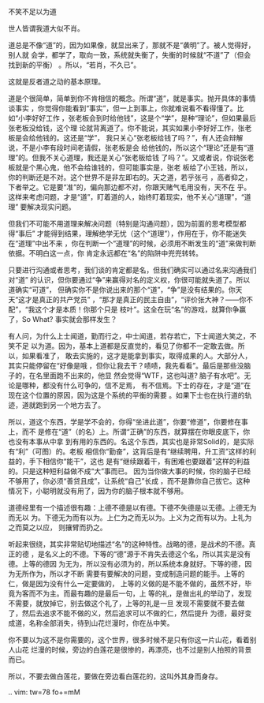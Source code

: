     
不笑不足以为道

世人皆谓我道大似不肖。

道总是不像“道”的，因为如果像，就显出来了，那就不是“袭明”了。被人觉得好，别人就
会学，都学了，取向一致，系统就失衡了，失衡的时候就“不道”了（但会找到新的平衡）
。所以，“若肖，不久已”。

这就是反者道之动的基本原理。

道是个很简单，简单到你不肯相信的概念。所谓“道”，就是事实。抛开具体的事情谈事实
，你觉得你能看到“事实”，但一上到事上，你就难说看不看得懂了。比如“小李好好工作
，张老板会到时给他钱”，这是个“学”，是种“理论”，但如果最后张老板没给钱，这个理
论就背离道了。你不能说，其实如果小李好好工作，张老板是会给他钱的。这还是“学”，
我只关心“张老板给钱了吗？”，有人还会辩解说，不是小李有段时间老请假，张老板是会
给他钱的，所以这个“理论”还是有“道理”的。但我不关心道理，我还是关心“张老板给钱
了吗？”。又或者说，你说张老板就是个黑心鬼，他不会给谁钱的，但可能事实是，张老
板给了小王钱，所以，你的判断还是不对。这个世界不是非左即右的。天之道，若乎张弓
，高者抑之，下者举之。它是要“准”的，偏向那边都不对，你跟天赌气毛用没有，天不在
乎。这样来考虑问题，才是“道”，盯着道的人，始终盯着现实，他不关心“道理”，“道理”
要解决现实问题。

但我们不可能不用道理来解决问题（特别是沟通问题），因为前面的思考模型都得“事后”
才能得到结果，理解绝学无忧（这个“道理”），作用在于，你不能迷失在“道理”中出不来
，你在判断一个“道理”的时候，必须用不断发生的“道”来做判断依据。不明白这一点，你
肯定永远都在“名”的陷阱中兜兜转转。

只要进行沟通或者思考，我们谈的肯定都是名，但我们确实可以通过名来沟通我们对“道”
的认识，但你要通过“争”来赢得对名的定义权，你很可能就失道了。所以道确实“可道”，
但确实你不是你说出来的那个“道”，“争”是没有结果的。你天天“这才是真正的共产党员”
，“那才是真正的民主自由”，“评价张大神？——你不配”，“我这个才是本质！你那个只是
枝叶”。这全在玩“名”的游戏，就算你争赢了，So What? 事实就会那样发生？

有人问，为什么上士闻道，勤而行之，中士闻道，若存若亡，下士闻道大笑之，不笑不足
以为道。因为，基本上道都是反直觉的，看见了你都不一定敢去做。所以，如果看准了，
敢去实施的，这才是能拿到事实，取得成果的人。大部分人，其实只能停留在“好像是哦
，但你让我去干？啧啧，我先看看”。最后是那些没脑子的，在名里面跑不出来的，他显
然会觉得“WTF，这也叫道? 脑子有水吧”。无论是哪种，都没有什么可争的，信不足焉，
有不信焉。下士的存在，才是“道”在现在这个位置的原因，因为这是个系统的平衡的需要
。如果下士也在执行道的轨迹，道就跑到另一个地方去了。

所以，道这个东西，学是学不会的，你得“坐进此道”，你要“修道”，你要修在事上，而不
是修在“道”（的名）上。所谓“正确”的东西，就算摆在你眼皮底下，你也没有本事从中拿
到有用的东西的。名这个东西，其实也是非常Solid的，是实际有“利”（可图）的。老板
相信你“勤奋”，这背后是有“继续聘用，升工资”这样的利益的，手下相信你“能干”，这也
是有“继续跟着干，有困难也要跟着”这样的利益的。只是这种短利益做不成“大”事而已。
因为当你做大事的时候，你的脑子已经不够用了，你必须“善贷且成”，让系统“自己”长成
，而不是靠你自己拔它。这种情况下，小聪明就没有用了，因为你的脑子根本就不够用。

道德经里有一个描述很有趣：上德不德是以有德。下德不失德是以无德。上德无为而无以
为。下德无为而有以为。上仁为之而无以为。上义为之而有以为。上礼为之而莫之以应，
则攘臂而扔之。

听起来很绕，其实非常贴切地描述“名”的这种特性。战略的德，是战术的不德。真正的德
，是名义上的不德。下等的“德”源于不肯失去德这个名，所以其实是没有德。上等的德因
为无为，所以没有必须为的，所以系统本身就好。下等的德，因为无所作为，所以才不断
需要有要解决的问题，变成制造问题的能手。上等的仁，做是因为没有什么一定要做的，
上等的义做的是不能不做的，虽然不好，毕竟为客而不为主。而最有趣的是最后一句，上
等的礼，是做出礼的举动了，发现不需要，就放掉它，别去做这个礼了，上等的礼是一旦
发现不需要就不要去做了，然后去追求不能不做的义，然后追求可以不做的仁，然后提升
为德，最好变成道，名称全部消失，待到山花烂漫时，你在丛中笑。

你不要以为这不是你需要的，这个世界，很多时候不是只有你这一片山花，看着别人山花
烂漫的时候，旁边的白莲花是很惨的，再漂亮，也不过是别人拍照的背景而已。

所以，不要去做白莲花，要做在旁边看白莲花的，这叫外其身而身存。

.. vim: tw=78 fo+=mM
